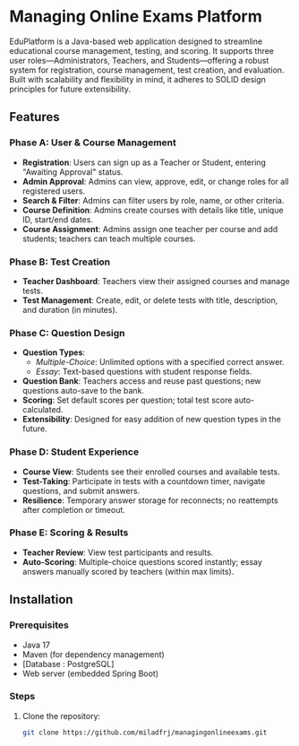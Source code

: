 # Managing Online Exams Platform

EduPlatform is a Java-based web application designed to streamline educational course management, testing, and scoring. It supports three user roles—Administrators, Teachers, and Students—offering a robust system for registration, course management, test creation, and evaluation. Built with scalability and flexibility in mind, it adheres to SOLID design principles for future extensibility.

## Features

### Phase A: User & Course Management
- **Registration**: Users can sign up as a Teacher or Student, entering "Awaiting Approval" status.
- **Admin Approval**: Admins can view, approve, edit, or change roles for all registered users.
- **Search & Filter**: Admins can filter users by role, name, or other criteria.
- **Course Definition**: Admins create courses with details like title, unique ID, start/end dates.
- **Course Assignment**: Admins assign one teacher per course and add students; teachers can teach multiple courses.

### Phase B: Test Creation
- **Teacher Dashboard**: Teachers view their assigned courses and manage tests.
- **Test Management**: Create, edit, or delete tests with title, description, and duration (in minutes).

### Phase C: Question Design
- **Question Types**:
  - *Multiple-Choice*: Unlimited options with a specified correct answer.
  - *Essay*: Text-based questions with student response fields.
- **Question Bank**: Teachers access and reuse past questions; new questions auto-save to the bank.
- **Scoring**: Set default scores per question; total test score auto-calculated.
- **Extensibility**: Designed for easy addition of new question types in the future.

### Phase D: Student Experience
- **Course View**: Students see their enrolled courses and available tests.
- **Test-Taking**: Participate in tests with a countdown timer, navigate questions, and submit answers.
- **Resilience**: Temporary answer storage for reconnects; no reattempts after completion or timeout.

### Phase E: Scoring & Results
- **Teacher Review**: View test participants and results.
- **Auto-Scoring**: Multiple-choice questions scored instantly; essay answers manually scored by teachers (within max limits).

## Installation

### Prerequisites
- Java 17
- Maven (for dependency management)
- [Database : PostgreSQL]
- Web server (embedded Spring Boot)

### Steps
1. Clone the repository:
   ```bash
   git clone https://github.com/miladfrj/managingonlineexams.git
